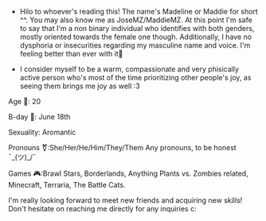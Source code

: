 - Hilo to whoever's reading this! The name's Madeline or Maddie for short ^^. You may also know me as JoseMZ/MaddieMZ.
At this point I'm safe to say that I'm a non binary individual who identifies with both genders, mostly oriented towards the female one though.
Additionally, I have no dysphoria or insecurities regarding my masculine name and voice. I'm feeling better than ever with it💜

- I consider myself to be a warm, compassionate and very phisically active person who's most of the time prioritizing other people's joy, as seeing them brings me joy as well :3

Age 🍃: 20 

B-day 🎇: June 18th

Sexuality: Aromantic

Pronouns ⚧️:She/Her/He/Him/They/Them Any pronouns, to be honest ¯\_(ツ)_/¯

Games 🎮:Brawl Stars, Borderlands, Anything Plants vs. Zombies related, Minecraft, Terraria, The Battle Cats.

I'm really looking forward to meet new friends and acquiring new skills!
Don't hesitate on reaching me directly for any inquiries c:


